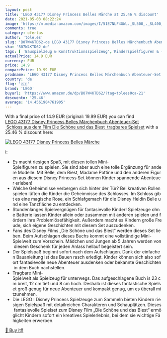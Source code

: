 ```yaml
---
layout: post
title: 'LEGO 43177 Disney Princess Belles Märche at 25.46 % discount'
date: 2021-05-03 08:22:24
image: 'https://m.media-amazon.com/images/I/51E7NLF4GWL._SL500_._SL400_.jpg'
comments: true
category: ofertas
author: 'tole.es'
slug: 'B07W4KTD62-de LEGO 43177 Disney Princess Belles Märchenbuch Abenteuer-...'
sku: 'B07W4KTD62-de'
tags: [ 'Bauspielzeug & Konstruktionsspielzeug','Kinderspielfiguren & -fahrzeuge','Spielfiguren- & Fahrzeugsets für Kinder','Spielfiguren-Spielesets für Kinder','Spielzeug','lego', ]
actualPrice: 14.9 EUR
currency: EUR
price: 14.9
comparePrice: 19.99 EUR
prodname: 'LEGO 43177 Disney Princess Belles Märchenbuch Abenteuer-Set  Schloss aus dem Film Die Schöne und das Biest  tragbares Spielset'
country: 'de'
flag: '🇩🇪'
brand: 'LEGO'
buyurl: 'https://www.amazon.de/dp/B07W4KTD62/?tag=tolees0ca-21'
descuento: '25.46'
average: '14.4561904761905'
---
```


With a final price of 14.9 EUR (original: 19.99 EUR) you can find [LEGO 43177 Disney Princess Belles Märchenbuch Abenteuer-Set  Schloss aus dem Film Die Schöne und das Biest  tragbares Spielset](https://www.amazon.de/dp/B07W4KTD62/?tag=tolees0ca-21) with a  25.46 % discount here:

[![LEGO 43177 Disney Princess Belles Märche](https://m.media-amazon.com/images/I/51E7NLF4GWL._SL500_._SL400_.jpg)](https://www.amazon.de/dp/B07W4KTD62/?tag=tolees0ca-21)

ℹ️:

- Es macht riesigen Spaß, mit diesen tollen Mini-Spielfiguren zu spielen. Sie sind aber auch eine tolle Ergänzung für andere Modelle. Mit Belle, dem Biest, Madame Pottine und den anderen Figuren aus diesem Disney Princess Set können Kinder spannende Abenteuer erleben!
- Welche Geheimnisse verbergen sich hinter der Tür? Bei kreativen Rollenspielen lüften die Kinder die Geheimnisse des Schlosses. Im Schloss gibt es eine magische Rose, ein Schlafgemach für die Disney Heldin Belle und eine Tanzfläche zu entdecken.
- Stundenlanges Spielvergnügen für fantasievolle Kinder! Spielzeuge ohne Batterie lassen Kinder allein oder zusammen mit anderen spielen und fördern ihre Problemlösefähigkeit. Außerdem macht es Kindern große Freude, sich eigene Geschichten mit diesem Set auszudenken.
- Fans des Disney Films „Die Schöne und das Biest“ werden dieses Set lieben. Beim Aufschlagen dieses Buchs kommt eine vollständige Mini-Spielwelt zum Vorschein. Mädchen und Jungen ab 5 Jahren werden von diesem Geschenk für jeden Anlass hellauf begeistert sein.
- Der Spielspaß beginnt sofort nach dem Aufschlagen. Dank der einfachen Bauanleitung ist das Bauen rasch erledigt. Kinder können sich also sofort fantasievolle neue Abenteuer ausdenken oder bekannte Geschichten in dem Buch nachstellen.
- Tragbare Mini-Spielwelt als Spielzeug für unterwegs. Das aufgeschlagene Buch is 23 cm breit, 12 cm tief und 8 cm hoch. Deshalb ist dieses fantastische Spielset groß genug für neue Abenteuer und kompakt genug, um es überall mitzunehmen.
- Die LEGO ǀ Disney Princess Spielzeuge zum Sammeln bieten Kindern riesigen Spielspaß mit detailreichen Charakteren und Schauplätzen. Dieses fantasievolle Spielset zum Disney Film „Die Schöne und das Biest“ ermöglicht Kindern sofort ein kreatives Spielerlebnis, bei dem sie wichtige Fähigkeiten erwerben.

[🛒 Buy it!!](https://www.amazon.de/dp/B07W4KTD62/?tag=tolees0ca-21)

